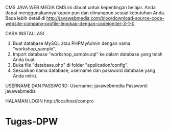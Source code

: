 CMS JAVA WEB MEDIA
CMS ini dibuat untuk kepentingan belajar. Anda dapat menggunakannya kapan pun dan dimanapun sesuai kebutuhan Anda. Baca lebih detail di http://javawebmedia.com/blog/download-source-code-website-company-profile-lengkap-dengan-codeigniter-3-1-0.

CARA INSTALLASI
1. Buat database MySQL atau PHPMyAdmin dengan nama "workshop_sample".
2. Import database "workshop_sample.sql" ke dalam database yang telah Anda buat.
3. Buka file "database.php" di folder "application/config".
4. Sesuaikan nama database, username dan password database yang Anda miliki.

USERNAME DAN PASSWORD:
Username: javawebmedia
Password: javawebmedia

HALAMAN LOGIN
http://localhost/compro
# Tugas-DPW
